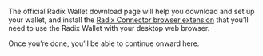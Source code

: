 The official Radix Wallet download page will help you download and set up your wallet, and install the [Radix Connector browser extension](?glossaryAnchor=radixconnector) that you’ll need to use the Radix Wallet with your desktop web browser.

Once you’re done, you’ll be able to continue onward here.
